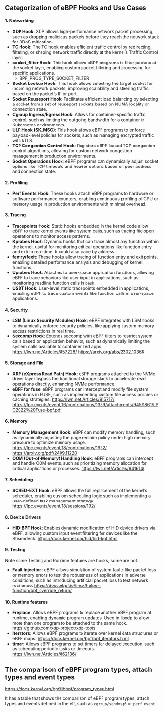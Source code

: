 ## Categorization of eBPF Hooks and Use Cases

#### 1. **Networking**

- **XDP Hook**: XDP allows high-performance network packet processing, such as dropping malicious packets before they reach the network stack for DDoS mitigation.
- **TC Hook**: The TC hook enables efficient traffic control by redirecting, filtering, or shaping network traffic directly at the kernel’s Traffic Control layer.
- **socket_filter Hook**: This hook allows eBPF programs to filter packets at the socket layer, enabling custom packet filtering and processing for specific applications.
    - BPF_PROG_TYPE_SOCKET_FILTER
- **Socket Lookup Hook**: This hook allows selecting the target socket for incoming network packets, improving scalability and steering traffic based on the packet’s IP or port.
- **Socket Reuseport Hook**: Facilitates efficient load balancing by selecting a socket from a set of reuseport sockets based on NUMA locality or connection state.
- **Cgroup Ingress/Egress Hook**: Allows for container-specific traffic control, such as limiting the outgoing bandwidth for a container in Kubernetes environments.
- **ULP Hook (SK_MSG)**: This hook allows eBPF programs to enforce payload-level policies for sockets, such as managing encrypted traffic with kTLS.
- **TCP Congestion Control Hook**: Registers eBPF-based TCP congestion control algorithms, allowing for custom network congestion management in production environments.
- **Socket Operations Hook**: eBPF programs can dynamically adjust socket options like TCP timeouts and header options based on peer address and connection state.

#### 2. **Profiling**

- **Perf Events Hook**: These hooks attach eBPF programs to hardware or software performance counters, enabling continuous profiling of CPU or memory usage in production environments with minimal overhead.

#### 3. **Tracing**

- **Tracepoints Hook**: Static hooks embedded in the kernel code allow eBPF to trace kernel events like system calls, such as tracing file open operations to monitor access patterns.
- **Kprobes Hook**: Dynamic hooks that can trace almost any function within the kernel, useful for monitoring critical operations like function entry and exit in real-time. It could also trace by address.
- **fentry/fexit**: These hooks allow tracing of function entry and exit points, enabling detailed performance analysis and debugging of kernel functions.
- **Uprobes Hook**: Attaches to user-space application functions, allowing eBPF to trace behaviors like user input in applications, such as monitoring readline function calls in `bash`.
- **USDT Hook**: User-level static tracepoints embedded in applications, enabling eBPF to trace custom events like function calls in user-space applications.

#### 4. **Security**

- **LSM (Linux Security Modules) Hook**: eBPF integrates with LSM hooks to dynamically enforce security policies, like applying custom memory access restrictions in real time.
- **Seccomp Hook**: Extends seccomp with eBPF filters to restrict system calls based on application behavior, such as dynamically limiting the system calls available to containerized apps. https://lwn.net/Articles/857228/ https://arxiv.org/abs/2302.10366

#### 5. **Storage and File**

- **XRP (eXpress Read Path) Hook**: eBPF programs attached to the NVMe driver layer bypass the traditional storage stack to accelerate read operations directly, enhancing NVMe performance.
- **eBPF for fuse**: eBPF programs can intercept and modify file system operations in FUSE, such as implementing custom file access policies or caching strategies. https://lwn.net/Articles/915717/ https://lpc.events/event/16/contributions/1339/attachments/945/1861/LPC2022%20Fuse-bpf.pdf

#### 6. **Memory**

- **Memory Management Hook**: eBPF can modify memory handling, such as dynamically adjusting the page reclaim policy under high memory pressure to optimize memory usage. https://lpc.events/event/18/contributions/1932/ https://arxiv.org/pdf/2409.11220
- **OOM (Out-of-Memory) Handling Hook**: eBPF programs can intercept and handle OOM events, such as prioritizing memory allocation for critical applications or processes. https://lwn.net/Articles/941614/

#### 7. **Scheduling**

- **SCHED-EXT Hook**: eBPF allows the full replacement of the kernel’s scheduler, enabling custom scheduling logic such as implementing a user-defined task management strategy. https://lpc.events/event/18/sessions/192/

#### 8. **Device Drivers**

- **HID-BPF Hook**: Enables dynamic modification of HID device drivers via eBPF, allowing custom input event filtering for devices like the Steamdeck. https://docs.kernel.org/hid/hid-bpf.html

#### 9. **Testing**

Note some Testing and Runtime features are hooks, some are not.

- **Fault Injection**: eBPF allows simulation of system faults like packet loss or memory errors to test the robustness of applications in adverse conditions, such as introducing artificial packet loss to test network resilience. https://docs.ebpf.io/linux/helper-function/bpf_override_return/

#### 10. **Runtime features**

- **Freplace**: Allows eBPF programs to replace another eBPF program at runtime, enabling dynamic program updates. Used in libxdp to allow more than one program to be attached to the same hook. https://github.com/xdp-project/xdp-tools
- **iterators**: Allows eBPF programs to iterate over kernel data structures or eBPF maps. https://docs.kernel.org/bpf/bpf_iterators.html
- **timer**: Allows eBPF programs to set timers for delayed execution, such as scheduling periodic tasks or timeouts. https://lwn.net/Articles/862136/

## The comparison of eBPF program types, attach types and event types

https://docs.kernel.org/bpf/libbpf/program_types.html

It has a table that shows the comparison of eBPF program types, attach types and events defined in the elf, such as `cgroup/sendmsg6` or `perf_event`

